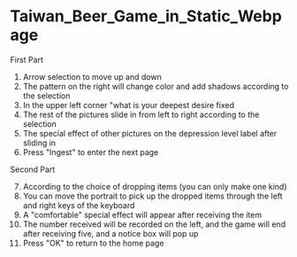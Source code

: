 # Taiwan_Beer_Game_in_Static_Webpage

First Part

1. Arrow selection to move up and down
2. The pattern on the right will change color and add shadows according to the selection
3. In the upper left corner "what is your deepest desire fixed
4. The rest of the pictures slide in from left to right according to the selection
5. The special effect of other pictures on the depression level label after sliding in
6. Press "Ingest" to enter the next page

Second Part

7. According to the choice of dropping items (you can only make one kind)
8. You can move the portrait to pick up the dropped items through the left and right keys of the keyboard
9. A "comfortable" special effect will appear after receiving the item
10. The number received will be recorded on the left, and the game will end after receiving five, and a notice box will pop up
11. Press "OK" to return to the home page

